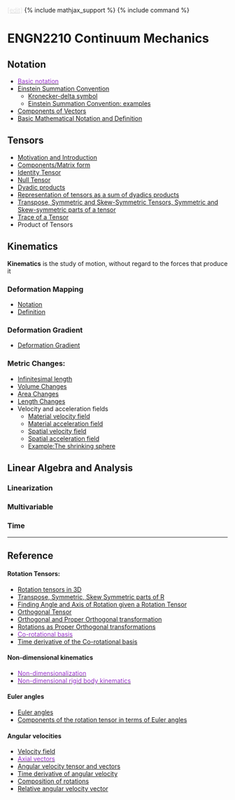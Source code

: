 [<span style="color:gray; opacity:0.2">[edit]</span>](https://github.com/AppliedMechanicsLab/appliedmechanicslab/edit/master/RBMElementary.md)
{% include mathjax_support %}
{% include command %}


# ENGN2210 Continuum Mechanics

## Notation
* [<span style="color:#9932CC"> Basic notation </span>](./course_notes/ENGN1370/SomeNotation.md)
*  [Einstein Summation Convention](./course_notes/ENGN1370/ESC.md)
   * [Kronecker-delta symbol](./course_notes/ENGN1370/KroneckerDeltaSymbol.md)
   * [Einstein Summation Convention: examples](./course_notes/ENGN1370/ESC_examples.md)
* [Components of Vectors](./course_notes/ENGN1370/ComponentsVectorsTensors.md)
* [Basic Mathematical Notation and Definition](./course_notes/ENGN2210/notationanddefinition.md)


## Tensors
-  [Motivation and Introduction](./course_notes/ENGN1370/Tensors1370.md)
-  [ Components/Matrix form ](./course_notes/ENGN1370/TensorsComponents.md)
-  [ Identity Tensor ](./course_notes/ENGN1370/IdentityTensor.md)
-  [  Null Tensor ](./course_notes/ENGN1370/NullTensor.md)
-  [  Dyadic products ](./course_notes/ENGN1370/DyadicHK.md)
- [  Representation of tensors as a sum of dyadics products](./course_notes/ENGN1370/DyadicTensorHK.md)
-  [ Transpose, Symmetric and Skew-Symmetric Tensors, Symmetric and Skew-symmetric parts of a tensor  ](./course_notes/ENGN1370/SymmSkewTen.md)
-  [Trace of a Tensor](./course_notes/ENGN1370/TensorTrace.md)
- Product of Tensors
<!-- -  [Product of Tensors](./course_notes/ENGN1370/ProductofTensors.md) -->


## Kinematics
**Kinematics** is the study of motion, without regard to the forces that produce it
### Deformation Mapping
* [Notation](./course_notes/ENGN2210/notation.md)
* [Definition](./course_notes/ENGN2210/Definition.md)

### Deformation Gradient
* [Deformation Gradient](./course_notes/ENGN2210/deform_grad.md)

### Metric Changes:
* [Infinitesimal length](./course_notes/ENGN2210/infinitesimal_length.md)
* [Volume Changes](./course_notes/ENGN2210/volume_changes.md)
* [Area Changes](./course_notes/ENGN2210/area_changes.md)
* [Length Changes](./course_notes/ENGN2210/length_changes.md)
* Velocity and acceleration fields
  * [Material velocity field](./course_notes/ENGN2210/material_velocity.md)
  * [Material acceleration field](./course_notes/ENGN2210/material_acceleration.md)
  * [Spatial velocity field](./course_notes/ENGN2210/spatial_velocity.md)
  * [Spatial acceleration field](./course_notes/ENGN2210/spatial_accleration.md)
  * [Example:The shrinking sphere ](./course_notes/ENGN2210/shrinking_sphere.md)

## Linear Algebra and Analysis

### Linearization

### Multivariable
### Time




*********
## Reference
#### Rotation Tensors:
  * [Rotation tensors in 3D](./course_notes/note1.md)
  * [Transpose, Symmetric, Skew Symmetric parts of R](./course_notes/note2.md)
  * [Finding Angle and Axis of Rotation given a Rotation Tensor](./course_notes/note5.md)
  * [Orthogonal Tensor](./course_notes/ENGN1370/OrthogonalTensor.md)
  * [Orthogonal and Proper Orthogonal transformation](./course_notes/note3.md)
  * [Rotations as Proper Orthogonal transformations](./course_notes/note4.md)
  * [<span style="color:#9932CC">Co-rotational basis</span>](./course_notes/corotational.md)
  * [Time derivative of the Co-rotational basis](./course_notes/TimeDerivativeCorotational.md)


  <!-- * [Composition of Rotations](CompositionOfTensors.md) -->

#### Non-dimensional kinematics
  * [<span style="color:#9932CC"> Non-dimensionalization </span>](./course_notes/ENGN1370/Non-dimensionalization.md)
  * [<span style="color:#9932CC"> Non-dimensional rigid body kinematics </span>](./course_notes/ENGN1370/NonDimensionalRigidBodyKinematics.md)

#### Euler angles
  * [Euler angles](./course_notes/ENGN1370/EulerAngles.md)
  * [Components of the rotation tensor in terms of Euler angles](./course_notes/ENGN1370/ComponentsEulerAngles.md)


#### Angular velocities
 * [Velocity field](./course_notes/ENGN1370/1370_18_velocityfield.md)
 * [<span style="color:#9932CC"> Axial vectors</span>](./course_notes/ENGN1370/AxialVector.md)
 * [Angular velocity tensor and vectors](./course_notes/ENGN1370/AngularVelocityTensor.md)
 * [Time derivative of angular velocity](./course_notes/ENGN1370/TimeDerivativeAngularVelocityTensor.md)
* [Composition of rotations](./course_notes/ENGN1370/RotationComposition.md)
 * [Relative angular velocity vector](./course_notes/ENGN1370/RelativeAngularVelocityVector.md)
